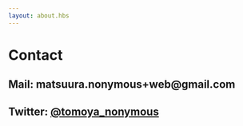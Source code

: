 ```yaml
---
layout: about.hbs
---
```

# Contact

## Mail: matsuura.nonymous+web@<span style="display:none;"></span>gmail.com
## Twitter: [@tomoya_nonymous](https://twitter.com/tomoya_nonymous)
